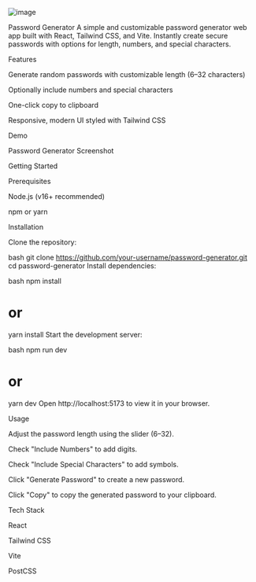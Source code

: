 
![image](https://github.com/user-attachments/assets/995e0aad-3fb2-43b2-a11d-b05ddfd3cb84)


Password Generator
A simple and customizable password generator web app built with React, Tailwind CSS, and Vite. Instantly create secure passwords with options for length, numbers, and special characters.

Features

Generate random passwords with customizable length (6–32 characters)

Optionally include numbers and special characters

One-click copy to clipboard

Responsive, modern UI styled with Tailwind CSS

Demo

Password Generator Screenshot

Getting Started

Prerequisites

Node.js (v16+ recommended)

npm or yarn

Installation

Clone the repository:

bash
git clone https://github.com/your-username/password-generator.git
cd password-generator
Install dependencies:

bash
npm install
# or
yarn install
Start the development server:

bash
npm run dev
# or
yarn dev
Open http://localhost:5173 to view it in your browser.

Usage

Adjust the password length using the slider (6–32).

Check "Include Numbers" to add digits.

Check "Include Special Characters" to add symbols.

Click "Generate Password" to create a new password.

Click "Copy" to copy the generated password to your clipboard.

Tech Stack

React

Tailwind CSS

Vite

PostCSS
